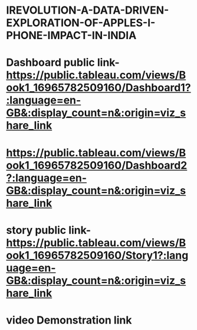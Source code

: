 # IREVOLUTION-A-DATA-DRIVEN-EXPLORATION-OF-APPLES-I-PHONE-IMPACT-IN-INDIA
# Dashboard public link-https://public.tableau.com/views/Book1_16965782509160/Dashboard1?:language=en-GB&:display_count=n&:origin=viz_share_link
# https://public.tableau.com/views/Book1_16965782509160/Dashboard2?:language=en-GB&:display_count=n&:origin=viz_share_link
# story public link-https://public.tableau.com/views/Book1_16965782509160/Story1?:language=en-GB&:display_count=n&:origin=viz_share_link
# video Demonstration link
